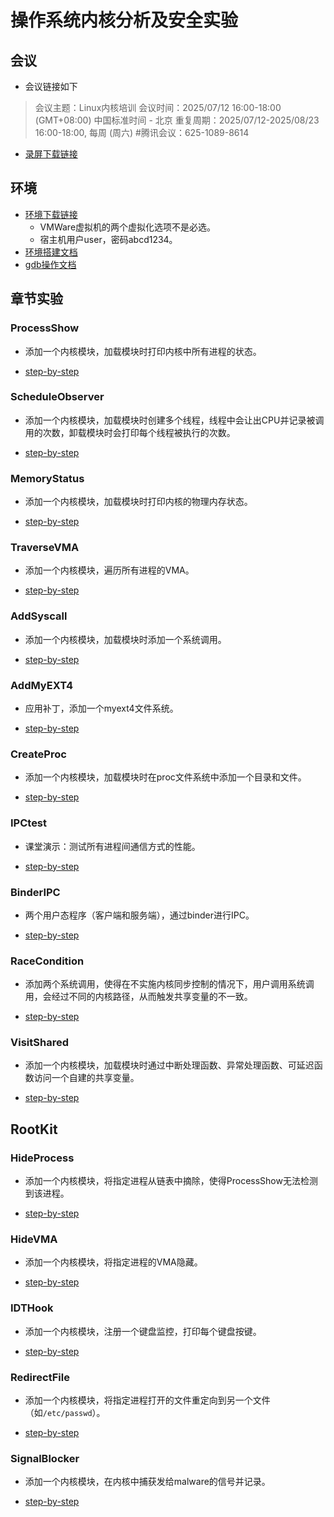 # 操作系统内核分析及安全实验

## 会议

* 会议链接如下
> 会议主题：Linux内核培训
> 会议时间：2025/07/12 16:00-18:00 (GMT+08:00) 中国标准时间 - 北京
> 重复周期：2025/07/12-2025/08/23 16:00-18:00, 每周 (周六)
> #腾讯会议：625-1089-8614

* [录屏下载链接](https://pan.ruc.edu.cn/anyshare/zh-cn/dir/92A32D42BD0B4C918AD39FFF3F445A29)

## 环境

* [环境下载链接](https://pan.ruc.edu.cn/anyshare/zh-cn/dir/92A32D42BD0B4C918AD39FFF3F445A29)
  * VMWare虚拟机的两个虚拟化选项不是必选。
  * 宿主机用户user，密码abcd1234。
* [环境搭建文档](https://github.com/CheUhxg/Linux-Kernel-Note/blob/main/Tutor/exp/setup.md)
* [gdb操作文档](https://sourceware.org/gdb/current/onlinedocs/gdb#Commands)

## 章节实验

### ProcessShow

* 添加一个内核模块，加载模块时打印内核中所有进程的状态。

* [step-by-step](ProcessShow/README.md)

### ScheduleObserver

* 添加一个内核模块，加载模块时创建多个线程，线程中会让出CPU并记录被调用的次数，卸载模块时会打印每个线程被执行的次数。

* [step-by-step](ScheduleObserver/README.md)

### MemoryStatus

* 添加一个内核模块，加载模块时打印内核的物理内存状态。

* [step-by-step](MemoryStatus/README.md)

### TraverseVMA

* 添加一个内核模块，遍历所有进程的VMA。

* [step-by-step](./TraverseVMA//README.md)


### AddSyscall

* 添加一个内核模块，加载模块时添加一个系统调用。

* [step-by-step](./AddSyscall/README.md)

### AddMyEXT4

* 应用补丁，添加一个myext4文件系统。

* [step-by-step](./AddMyEXT4/README.md)

### CreateProc

* 添加一个内核模块，加载模块时在proc文件系统中添加一个目录和文件。

* [step-by-step](./CreateProc/README.md)

### IPCtest

* 课堂演示：测试所有进程间通信方式的性能。

* [step-by-step](./IPCtest/README.md)

### BinderIPC

* 两个用户态程序（客户端和服务端），通过binder进行IPC。

* [step-by-step](./BinderIPC/README.md)

### RaceCondition

* 添加两个系统调用，使得在不实施内核同步控制的情况下，用户调用系统调用，会经过不同的内核路径，从而触发共享变量的不一致。

* [step-by-step](./RaceCondition/README.md)

### VisitShared

* 添加一个内核模块，加载模块时通过中断处理函数、异常处理函数、可延迟函数访问一个自建的共享变量。

* [step-by-step](./VisitShared/README.md)

## RootKit

### HideProcess

* 添加一个内核模块，将指定进程从链表中摘除，使得ProcessShow无法检测到该进程。

* [step-by-step](RootKit/HideProcess/README.md)

### HideVMA

* 添加一个内核模块，将指定进程的VMA隐藏。

* [step-by-step](./RootKit/HideVMA/README.md)

### IDTHook

* 添加一个内核模块，注册一个键盘监控，打印每个键盘按键。

* [step-by-step](./RootKit/IDTHook/README.md)

### RedirectFile

* 添加一个内核模块，将指定进程打开的文件重定向到另一个文件（如`/etc/passwd`）。

* [step-by-step](./RootKit/RedirectFile/README.md)

### SignalBlocker

* 添加一个内核模块，在内核中捕获发给malware的信号并记录。

* [step-by-step](./RootKit/SignalBlocker/README.md)
